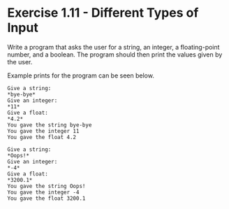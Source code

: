 # Exercise 1.11 - Different Types of Input

Write a program that asks the user for a string, an integer, a floating-point number, and a boolean. The program should then print the values given by the user.

Example prints for the program can be seen below.

```plaintext
Give a string:
*bye-bye*
Give an integer:
*11*
Give a float:
*4.2*
You gave the string bye-bye
You gave the integer 11
You gave the float 4.2
```

```plaintext
Give a string:
*Oops!*
Give an integer:
*-4*
Give a float:
*3200.1*
You gave the string Oops!
You gave the integer -4
You gave the float 3200.1
```
